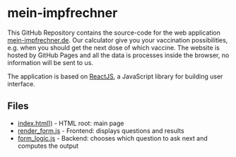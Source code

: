 # mein-impfrechner

This GitHub Repository contains the source-code for the web application [mein-impfrechner.de](www.mein-impfrechner.de). 
Our calculator give you your vaccination possibilities, e.g. when you should get the next dose of which vaccine.
The website is hosted by GitHub Pages and all the data is processes inside the browser, no information will be sent to 
us. 

The application is based on [ReactJS](https://reactjs.org/), a JavaScript library for building user interface. 

## Files
* [index.html](index.html)]) - HTML root: main page
* [render_form.js](form_logic.js) - Frontend: displays questions and results 
* [form_logic.js](form_logic.js) - Backend: chooses which question to ask next and computes the output
